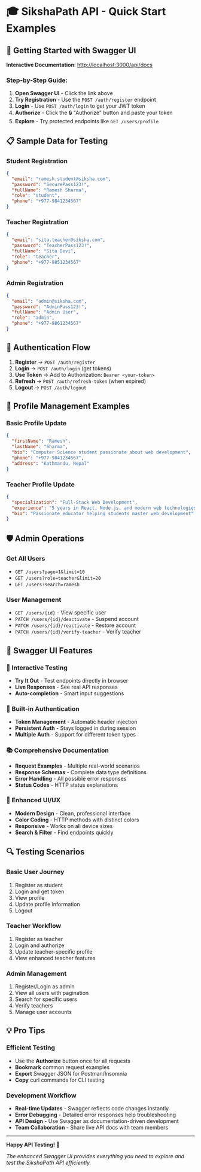# 🎓 SikshaPath API - Quick Start Examples

## 🚀 Getting Started with Swagger UI

**Interactive Documentation**: [http://localhost:3000/api/docs](http://localhost:3000/api/docs)

### Step-by-Step Guide:

1. **Open Swagger UI** - Click the link above
2. **Try Registration** - Use the `POST /auth/register` endpoint
3. **Login** - Use `POST /auth/login` to get your JWT token
4. **Authorize** - Click the 🔒 "Authorize" button and paste your token
5. **Explore** - Try protected endpoints like `GET /users/profile`

## 📋 Sample Data for Testing

### Student Registration
```json
{
  "email": "ramesh.student@siksha.com",
  "password": "SecurePass123!",
  "fullName": "Ramesh Sharma",
  "role": "student",
  "phone": "+977-9841234567"
}
```

### Teacher Registration  
```json
{
  "email": "sita.teacher@siksha.com", 
  "password": "TeacherPass123!",
  "fullName": "Sita Devi",
  "role": "teacher",
  "phone": "+977-9851234567"
}
```

### Admin Registration
```json
{
  "email": "admin@siksha.com",
  "password": "AdminPass123!",
  "fullName": "Admin User", 
  "role": "admin",
  "phone": "+977-9861234567"
}
```

## 🔑 Authentication Flow

1. **Register** → `POST /auth/register`
2. **Login** → `POST /auth/login` (get tokens)
3. **Use Token** → Add to Authorization: `Bearer <your-token>`
4. **Refresh** → `POST /auth/refresh-token` (when expired)
5. **Logout** → `POST /auth/logout`

## 👥 Profile Management Examples

### Basic Profile Update
```json
{
  "firstName": "Ramesh",
  "lastName": "Sharma",
  "bio": "Computer Science student passionate about web development",
  "phone": "+977-9841234567", 
  "address": "Kathmandu, Nepal"
}
```

### Teacher Profile Update
```json
{
  "specialization": "Full-Stack Web Development",
  "experience": "5 years in React, Node.js, and modern web technologies. Previously worked at local tech startups.",
  "bio": "Passionate educator helping students master web development"
}
```

## 🛡️ Admin Operations

### Get All Users
- `GET /users?page=1&limit=10`
- `GET /users?role=teacher&limit=20`
- `GET /users?search=ramesh`

### User Management
- `GET /users/{id}` - View specific user
- `PATCH /users/{id}/deactivate` - Suspend account
- `PATCH /users/{id}/reactivate` - Restore account
- `PATCH /users/{id}/verify-teacher` - Verify teacher

## 🎨 Swagger UI Features

### 🔧 Interactive Testing
- **Try It Out** - Test endpoints directly in browser
- **Live Responses** - See real API responses
- **Auto-completion** - Smart input suggestions

### 🔐 Built-in Authentication  
- **Token Management** - Automatic header injection
- **Persistent Auth** - Stays logged in during session
- **Multiple Auth** - Support for different token types

### 📚 Comprehensive Documentation
- **Request Examples** - Multiple real-world scenarios
- **Response Schemas** - Complete data type definitions
- **Error Handling** - All possible error responses
- **Status Codes** - HTTP status explanations

### 🎨 Enhanced UI/UX
- **Modern Design** - Clean, professional interface
- **Color Coding** - HTTP methods with distinct colors
- **Responsive** - Works on all device sizes
- **Search & Filter** - Find endpoints quickly

## 🔍 Testing Scenarios

### Basic User Journey
1. Register as student
2. Login and get token
3. View profile
4. Update profile information
5. Logout

### Teacher Workflow
1. Register as teacher
2. Login and authorize
3. Update teacher-specific profile
4. View enhanced teacher features

### Admin Management
1. Register/Login as admin
2. View all users with pagination
3. Search for specific users
4. Verify teachers
5. Manage user accounts

## 💡 Pro Tips

### Efficient Testing
- Use the **Authorize** button once for all requests
- **Bookmark** common request examples
- **Export** Swagger JSON for Postman/Insomnia
- **Copy** curl commands for CLI testing

### Development Workflow  
- **Real-time Updates** - Swagger reflects code changes instantly
- **Error Debugging** - Detailed error responses help troubleshooting
- **API Design** - Use Swagger as documentation-driven development
- **Team Collaboration** - Share live API docs with team members

---

**Happy API Testing! 🚀**

*The enhanced Swagger UI provides everything you need to explore and test the SikshaPath API efficiently.*
